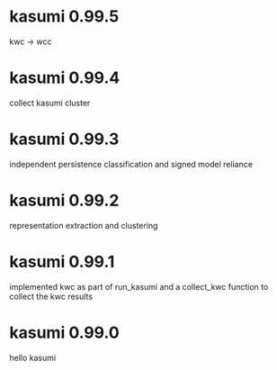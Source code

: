 # kasumi 0.99.5

kwc -> wcc

# kasumi 0.99.4

collect kasumi cluster

# kasumi 0.99.3

independent persistence
classification and signed model reliance

# kasumi 0.99.2

representation extraction and clustering

# kasumi 0.99.1

implemented kwc as part of run_kasumi and a collect_kwc function to collect the kwc results

# kasumi 0.99.0

hello kasumi
